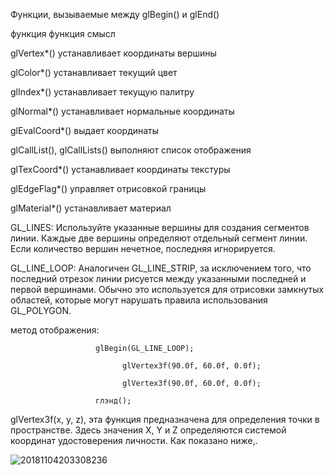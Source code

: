 Функции, вызываемые между glBegin() и glEnd()

функция функция смысл

glVertex*() устанавливает координаты вершины

glColor*() устанавливает текущий цвет

glIndex*() устанавливает текущую палитру

glNormal*() устанавливает нормальные координаты

glEvalCoord*() выдает координаты

glCallList(), glCallLists() выполняют список отображения

glTexCoord*() устанавливает координаты текстуры

glEdgeFlag*() управляет отрисовкой границы

glMaterial*() устанавливает материал

GL_LINES: Используйте указанные вершины для создания сегментов линии. Каждые две вершины определяют отдельный сегмент линии. Если количество вершин нечетное, последняя игнорируется.

GL_LINE_LOOP: Аналогичен GL_LINE_STRIP, за исключением того, что последний отрезок линии рисуется между указанными последней и первой вершинами. Обычно это используется для отрисовки замкнутых областей, которые могут нарушать правила использования GL_POLYGON.

метод отображения:

                       glBegin(GL_LINE_LOOP);

                             glVertex3f(90.0f, 60.0f, 0.0f);

                             glVertex3f(90.0f, 60.0f, 0.0f);

                       глэнд();

glVertex3f(x, y, z), эта функция предназначена для определения точки в пространстве. Здесь значения X, Y и Z определяются системой координат удостоверения личности. Как показано ниже,.

![20181104203308236](https://user-images.githubusercontent.com/99714950/207744270-e480cfd8-f81a-4bdc-aa45-29a7add6591a.png)



